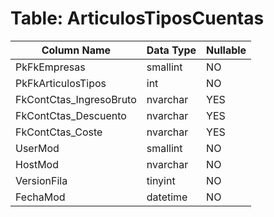 # Table: ArticulosTiposCuentas

| Column Name | Data Type | Nullable |
|-------------|-----------|----------|
| PkFkEmpresas | smallint | NO |
| PkFkArticulosTipos | int | NO |
| FkContCtas_IngresoBruto | nvarchar | YES |
| FkContCtas_Descuento | nvarchar | YES |
| FkContCtas_Coste | nvarchar | YES |
| UserMod | smallint | NO |
| HostMod | nvarchar | NO |
| VersionFila | tinyint | NO |
| FechaMod | datetime | NO |
